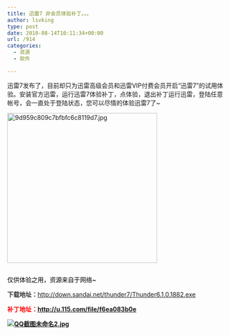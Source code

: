 ```yaml
---
title: 迅雷7 非会员体验补丁。。。
author: lsvking
type: post
date: 2010-08-14T10:11:34+00:00
url: /914
categories:
  - 资源
  - 软件

---
```

迅雷7发布了，目前却只为迅雷高级会员和迅雷VIP付费会员开启“迅雷7”的试用体验。安装官方迅雷，运行迅雷7体验补丁，点体验，退出补丁运行迅雷，登陆任意帐号，会一直处于登陆状态，您可以尽情的体验迅雷7了~

<img id="aimg_644158" src="http://bbs.shudoo.com/attachments/month_1008/1008131623da99327e0cd71a08.jpg" alt="9d959c809c7bfbfc6c8119d7.jpg" width="346" />

<!--more-->

[<img id="aimg_644157" src="http://bbs.shudoo.com/attachments/month_1008/10081316236d612d71be2ab4e5.jpg.thumb.jpg" border="0" alt="" />][1]

<span style="color: #333333;"><span><span><span style="color: #000000;">仅供体验之用，资源来自于网络~</span></span></span></span>

<span style="color: #333333;"><span><span><strong>下载地址：</strong><a href="http://down.sandai.net/thunder7/Thunder6.1.0.1882.exe" target="_blank"><span style="font-family: 'Trebuchet MS';">http://down.sandai.net/thunder7/Thunder6.1.0.1882.exe</span></a></span></span></span>

<span style="color: #333333;"><span><span style="color: #ff0000;"><strong>补丁地址：<a href="http://u.115.com/file/f6ea083b0e" target="_blank">http://u.115.com/file/f6ea083b0e</a></strong></span></span></span>

<span style="color: #333333;"><span><span style="color: #ff0000;"><strong><a href="http://bbs.shudoo.com/redirect.php?tid=1961946&goto=lastpost"><img src="http://bbs.shudoo.com/attachments/month_1008/100813162369e79ca84cc90924.jpg.thumb.jpg" alt="QQ截图未命名2.jpg" /></a></strong></span></span></span>

 [1]: http://bbs.shudoo.com/redirect.php?tid=1961946&goto=lastpost